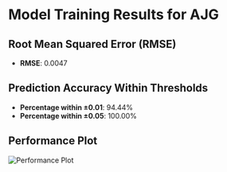 # Model Training Results for AJG

## Root Mean Squared Error (RMSE)
- **RMSE**: 0.0047

## Prediction Accuracy Within Thresholds
- **Percentage within ±0.01**: 94.44%
- **Percentage within ±0.05**: 100.00%

## Performance Plot
![Performance Plot](../imgs/AJG.png)
